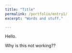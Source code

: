 ```yaml
---
title: "Title"
permalink: /portfolio/entry1/
excerpt: "Words and stuff."

---
```


Hello.

Why is this not working??
